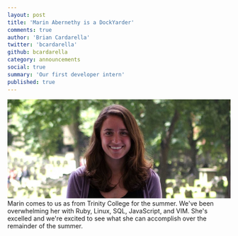 ```yaml
---
layout: post
title: 'Marin Abernethy is a DockYarder'
comments: true
author: 'Brian Cardarella'
twitter: 'bcardarella'
github: bcardarella
category: announcements
social: true
summary: 'Our first developer intern'
published: true
---
```


![Marin](/images/abernethy.jpg)
Marin comes to us as from Trinity College for the summer. We've been
overwhelming her with Ruby, Linux, SQL, JavaScript, and VIM. She's
excelled and we're excited to see what she can accomplish over the
remainder of the summer.
